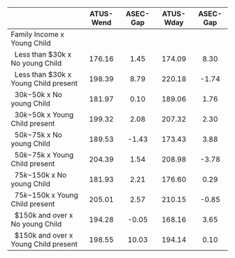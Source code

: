 
|                      |    ATUS-Wend |     ASEC-Gap |    ATUS-Wday |     ASEC-Gap |
| -------------------- | :----------: | :----------: | :----------: | :----------: |
| Family Income x Young Child |              |              |              |              |
| &nbsp;&nbsp;Less than $30k x No young Child |       176.16 |         1.45 |       174.09 |         8.30 |
| &nbsp;&nbsp;Less than $30k x Young Child present |       198.39 |         8.79 |       220.18 |        -1.74 |
| &nbsp;&nbsp;$30k-$50k x No young Child |       181.97 |         0.10 |       189.06 |         1.76 |
| &nbsp;&nbsp;$30k-$50k x Young Child present |       199.32 |         2.08 |       207.32 |         2.30 |
| &nbsp;&nbsp;$50k-$75k x No young Child |       189.53 |        -1.43 |       173.43 |         3.88 |
| &nbsp;&nbsp;$50k-$75k x Young Child present |       204.39 |         1.54 |       208.98 |        -3.78 |
| &nbsp;&nbsp;$75k-$150k x No young Child |       181.93 |         2.21 |       176.60 |         0.29 |
| &nbsp;&nbsp;$75k-$150k x Young Child present |       205.01 |         2.57 |       210.15 |        -0.85 |
| &nbsp;&nbsp;$150k and over x No young Child |       194.28 |        -0.05 |       168.16 |         3.65 |
| &nbsp;&nbsp;$150k and over x Young Child present |       198.55 |        10.03 |       194.14 |         0.10 |

